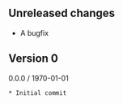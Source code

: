 Unreleased changes
------------------

* A bugfix 


Version 0
---------

0.0.0 / 1970-01-01
~~~~~~~~~~~~~~~~~~
* Initial commit
